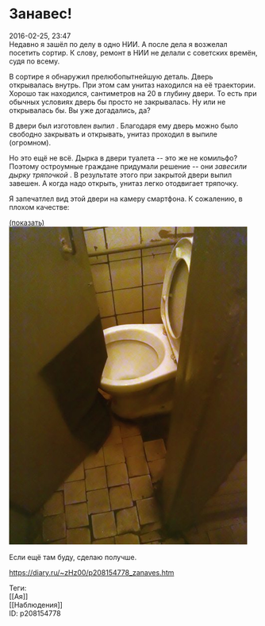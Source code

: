 Занавес!
=========

   
 2016-02-25, 23:47   
  Недавно я зашёл по делу в одно НИИ. А после дела я возжелал посетить сортир. К слову, ремонт в НИИ не делали с советских времён, судя по всему.   
   
 В сортире я обнаружил прелюбопытнейшую деталь. Дверь открывалась внутрь. При этом сам унитаз находился на её траектории. Хорошо так находился, сантиметров на 20 в глубину двери. То есть при обычных условиях дверь бы просто не закрывалась. Ну или не открывалась бы. Вы уже догадались, да?   
   
 В двери был изготовлен  *выпил*  . Благодаря ему дверь можно было свободно закрывать и открывать, унитаз проходил в выпиле (огромном).   
   
 Но это ещё не всё. Дырка в двери туалета -- это же не комильфо? Поэтому остроумные граждане придумали решение -- они  *завесили дырку тряпочкой*  . В результате этого при закрытой двери выпил завешен. А когда надо открыть, унитаз легко отодвигает тряпочку.   
   
 Я запечатлел вид этой двери на камеру смартфона. К сожалению, в плохом качестве:   
   
   [(показать)](https://zHz00.diary.ru/p208154778.htm?index=1#linkmore208154778m1)     [![](pics/Reyz7o0l.jpg)](https://i.imgur.com/Reyz7o0.jpg)       
   
 Если ещё там буду, сделаю получше.   
    
 <https://diary.ru/~zHz00/p208154778_zanaves.htm>   
   
 Теги:   
 [[Ая]]   
 [[Наблюдения]]   
 ID: p208154778